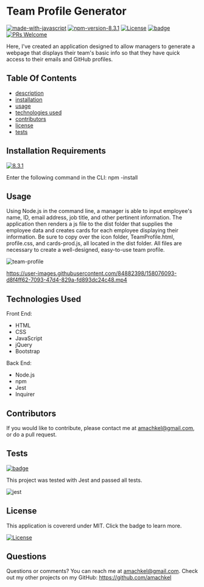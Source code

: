 # Team Profile Generator
[![made-with-javascript](https://img.shields.io/badge/Made%20with-JavaScript-blueviolet.svg)](https://www.javascript.com)  [![npm-version-8.3.1](https://img.shields.io/badge/npm%20version-8.3.1-blue)](https://img.shields.io/endpoint?url=https://www.npmjs.com/package/npm/v/8.3.1)   [![License](https://img.shields.io/badge/License-MIT-yellow.svg)](https://opensource.org/licenses/MIT)  [![badge](https://img.shields.io/badge/tests%20passing-100%25-blue)](https://img.shields.io/badge/tests%20passing-100%25-blue) [![PRs Welcome](https://img.shields.io/badge/PRs-welcome-green.svg)](http://makeapullrequest.com)

Here, I've created an application designed to allow managers to generate a webpage that displays their team's basic info so that they have quick access to their emails and GitHub profiles.
## Table Of Contents 
 - [description](#team-profile-generator)
 - [installation](#installation-requirements)
 - [usage](#usage)
 - [technologies used](#technologies-used)
 - [contributors](#contributors)
 - [license](#license)
 - [tests](#tests)

## Installation Requirements
[![8.3.1](https://img.shields.io/badge/npm%20version-8.3.1-blue)](https://img.shields.io/endpoint?url=https://www.npmjs.com/package/npm/v/8.3.1)
  
  Enter the following command in the CLI: npm -install

 ## Usage
  Using Node.js in the command line, a manager is able to input employee's name, ID, email address, job title, and other pertinent information. The application then renders a js file to the dist folder that supplies the employee data and creates cards for each employee displaying their information. Be sure to copy over the icon folder, TeamProfile.html, profile.css, and cards-prod.js, all located in the dist folder. All files are necessary to create a well-designed, easy-to-use team profile.
  
![team-profile](https://user-images.githubusercontent.com/84882398/158076020-14e7e7e7-11e9-4d0f-94ff-27b1ffd4f7a6.png)

https://user-images.githubusercontent.com/84882398/158076093-d8f4ff62-7093-47d4-829a-fd893dc24c48.mp4



## Technologies Used

Front End:
* HTML
* CSS
* JavaScript
* jQuery
* Bootstrap

Back End:
* Node.js
* npm
* Jest
* Inquirer

## Contributors
 If you would like to contribute, please contact me at amachkel@gmail.com, or do a pull request.

## Tests 
[![badge](https://img.shields.io/badge/tests%20passing-100%25-blue)](https://img.shields.io/badge/tests%20passing-100%25-blue)

 This project was tested with Jest and passed all tests.
 
 
![jest](https://user-images.githubusercontent.com/84882398/158076171-0589a2f6-4980-416a-b2c8-db84bf909ce6.png)


## License
 This application is covererd under MIT. Click the badge to learn more. 

 [![License](https://img.shields.io/badge/License-MIT-yellow.svg)](https://opensource.org/licenses/MIT)

## Questions
 Questions or comments? You can reach me at amachkel@gmail.com. Check out my other projects on my GitHub: https://github.com/amachkel
